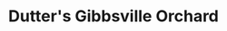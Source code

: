 ---
title: "Dutter's Gibbsville Orchard"
url: /sheboygan-falls/dutters-gibbsville-orchard/
shop: greengrocer
---